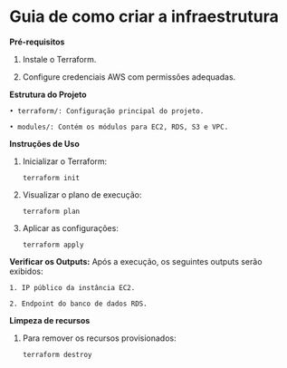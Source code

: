 # Guia de como criar a infraestrutura

**Pré-requisitos**

1. Instale o Terraform.

2. Configure credenciais AWS com permissões adequadas.

**Estrutura do Projeto**

    • terraform/: Configuração principal do projeto.
    
    • modules/: Contém os módulos para EC2, RDS, S3 e VPC.


**Instruções de Uso**

1. Inicializar o Terraform:

      ```terraform init```

2. Visualizar o plano de execução:

      ```terraform plan```

3. Aplicar as configurações:

      ```terraform apply```

**Verificar os Outputs:**
Após a execução, os seguintes outputs serão exibidos:

    1. IP público da instância EC2.
    
    2. Endpoint do banco de dados RDS.

**Limpeza de recursos**

1. Para remover os recursos provisionados:
   
   ```terraform destroy```

